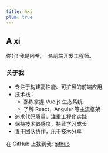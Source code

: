 ```yaml
---
title: Axi
plum: true
---
```


## A xi

你好! 我是阿希, 一名前端开发工程师。

### 关于我
- 专注于构建高性能、可扩展的前端应用
- 技术栈：
  - 熟练掌握 Vue.js 生态系统
  - 了解 React、Angular 等主流框架
- 追求代码质量，注重工程化实践
- 保持技术敏感度，持续学习成长
- 善于团队协作，乐于技术分享

在 GitHub 上找到我:
[github](https://github.com/zhou-zzz)
